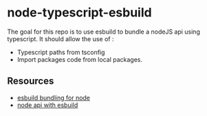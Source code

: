 # node-typescript-esbuild

The goal for this repo is to use esbuild to bundle a nodeJS api using typescript. It should allow the use of :

- Typescript paths from tsconfig
- Import packages code from local packages.

## Resources

- [esbuild bundling for node](https://esbuild.github.io/getting-started/#bundling-for-node)
- [node api with esbuild](https://dev.to/franciscomendes10866/how-to-build-a-node-api-with-esbuild-8di)
